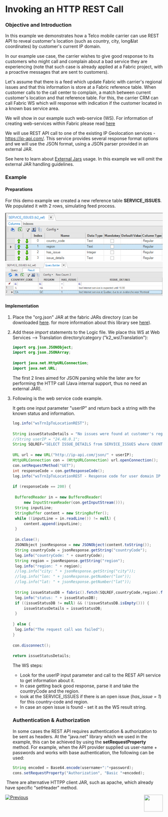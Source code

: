 # Invoking an HTTP REST Call

### Objective and Introduction

In this example we demonstrates how a Telco mobile carrier can use REST API to reveal customer's location (such as country, city, long&lat coordinates) by customer's current IP domain. 

In our example use case, the carrier wishes to give good response to its customers who might call and complain about a bad service they are experiencing (note that such case is already applied at a Fabric project, with a proactive messages that are sent to customers). 

Let's assume that there is a feed which update Fabric with carrier's regional issues and that this information is store at a Fabric reference table. When customer calls to the call center to complain, a match between current customer's location and that reference table. For this, the carrier CRM can call Fabric WS which will response with indication if the customer located in a known bas service area.     

We will show in our example such web-service (WS). For information of creating web-services within Fabric please read [here](/articles/15_web_services_and_graphit/03_create_a_web_service.md)

We will use REST API call to one of the existing IP Geolocation services - https://ip-api.com/. This service provides several response format options and we will use the JSON format, using a JSON parser provided in an external JAR. 

See here to learn about [External Jars](/articles/31_external_resources/01_external_jars.md) usage. In this example we will omit the external JAR handling guidelines.



### Example 

#### Preparations

For this demo example we created a new reference table **SERVICE_ISSUES**. We populated it with 2 rows, simulating feed process.



<img src="images/service_issues.png" alt="image" style="zoom:90%;" /><img src="images/service_issues_data.png" alt="image" style="zoom:80%;" />

#### Implementation

1. Place the "org.json" JAR at the fabric JARs directory (can be downloaded [here](https://mvnrepository.com/artifact/org.json/json). for more information about this library see [here](https://github.com/stleary/JSON-java)). 

2. Add these *import* statements to the Logic file. We place this WS at Web Services --> Translation directory/category ("k2_ws\Translation"):

   ```java
   import org.json.JSONObject;
   import org.json.JSONArray;
   
   import java.net.HttpURLConnection;
   import java.net.URL;
   ```

   The first 2 lines aimed for JSON parsing while the later are for performing the HTTP call (Java internal support, thus no need an external JAR). 

3. Following is the web service code example. 

   It gets one input parameter "userIP" and return back a string with the known status and information. 

   ```java
   log.info("wsTrnIpToLocationREST");
   
   String issueStatusDetails = "No issues were found at customer's region";
   //String userIP = "24.48.0.1";
   String SQLREF="SELECT ISSUE_DETAILS from SERVICE_ISSUES where COUNTRY_CODE = ? and REGION = ? and HAS_ISSUE = 1";
   
   URL url = new URL("http://ip-api.com/json/" + userIP);
   HttpURLConnection con = (HttpURLConnection) url.openConnection();
   con.setRequestMethod("GET");
   int responseCode = con.getResponseCode();
   log.info("wsTrnIpToLocationREST - Response code for user domain IP " + userIP + ": " + responseCode);
   
   if (responseCode == 200) { 
   
   	BufferedReader in = new BufferedReader(
     	new InputStreamReader(con.getInputStream()));
   	String inputLine;
   	StringBuffer content = new StringBuffer();
   	while ((inputLine = in.readLine()) != null) {
       	content.append(inputLine);
   	}
   	
   	in.close();
   	JSONObject jsonResponse = new JSONObject(content.toString());
   	String countryCode = jsonResponse.getString("countryCode"); 
   	log.info("countryCode: " + countryCode);	
   	String region = jsonResponse.getString("region");
   	log.info("region: " + region);
   	//log.info("city: " + jsonResponse.getString("city"));
   	//log.info("lon: " + jsonResponse.getNumber("lon"));	
   	//log.info("lat: " + jsonResponse.getNumber("lat"));
   	
   	String issueStatusDB = fabric().fetch(SQLREF,countryCode,region).firstValue().toString();
   	log.info("status: " + issueStatusDB);
   	if ((issueStatusDB != null) && (!issueStatusDB.isEmpty())) {
   		issueStatusDetails = issueStatusDB;
   	}
   	
   } else {
   	log.info("The request call was failed");
   }
   
   con.disconnect();
   
   return issueStatusDetails;
   
   ```

   The WS steps:

   * Look for the userIP input parameter and call to the REST API service to get information about it.
   * In case getting back good response, parse it and take the countryCode and the region.
   * look at the SERVICE_ISSUES if there is an open issue (*has_issue = 1*) for this country-code and region.
   * In case an open issue is found - set it as the WS result string. 

   

   ### Authentication & Authorization

   In some cases the REST API requires authentication & authorization to be sent as headers. At the "java.net" library which we used in the example, this can be achieved by using the **setRequestProperty** method. For example, when the API provider supplied us user-name + passwords and works with base authentication, the following can be used:

   ```java
   String encoded = Base64.encode(username+":"+password);
   cons.setRequestProperty("Authorization", "Basic "+encoded);
   ```

​		There are alternative HTTPP client JAR, such as apache, which already have specific "setHeader" method.



[![Previous](/articles/images/Previous.png)](/articles/31_external_resources/02_invoke_remote_server_calls.md)[<img align="right" width="60" height="54" src="/articles/images/Next.png">](/articles/31_external_resources/04_invoke_soap_call_example.md)